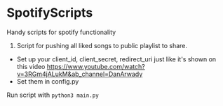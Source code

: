 # SpotifyScripts
Handy scripts for spotify functionality

1. Script for pushing all liked songs to public playlist to share.

- Set up your client_id, client_secret, redirect_uri just like it's shown on this video https://www.youtube.com/watch?v=3RGm4jALukM&ab_channel=DanArwady
- Set them in config.py

Run script with `python3 main.py`
